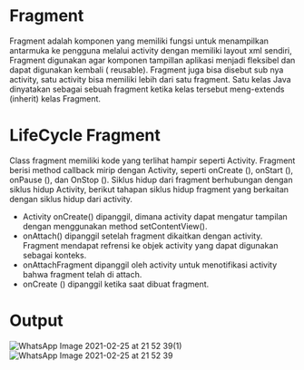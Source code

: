 # Fragment 
Fragment adalah komponen yang memiliki fungsi untuk menampilkan antarmuka ke pengguna melalui activity dengan memiliki layout xml sendiri, Fragment digunakan agar komponen tampillan aplikasi menjadi fleksibel dan dapat digunakan kembali ( reusable). Fragment juga bisa disebut sub nya activity, satu activity bisa memiliki lebih dari satu fragment. Satu kelas Java dinyatakan sebagai sebuah fragment ketika kelas tersebut meng-extends (inherit) kelas Fragment.
# LifeCycle Fragment
Class fragment memiliki kode yang terlihat hampir seperti Activity. Fragment berisi method callback mirip dengan Activity, seperti onCreate (), onStart (), onPause (), dan OnStop (). Siklus hidup dari fragment berhubungan dengan siklus hidup Activity, berikut tahapan siklus hidup fragment yang berkaitan dengan siklus hidup dari activity.
- Activity onCreate() dipanggil, dimana activity dapat mengatur tampilan dengan menggunakan method setContentView().
- onAttach() dipanggil setelah fragment dikaitkan dengan activity. Fragment mendapat refrensi ke objek activity yang dapat digunakan sebagai konteks.
- onAttachFragment dipanggil oleh activity untuk menotifikasi activity bahwa fragment telah di attach.
- onCreate () dipanggil ketika saat dibuat fragment.
# Output
![WhatsApp Image 2021-02-25 at 21 52 39(1)](https://user-images.githubusercontent.com/63888291/109171993-e3869a00-77b4-11eb-91f7-be8980f88b7b.jpeg)
![WhatsApp Image 2021-02-25 at 21 52 39](https://user-images.githubusercontent.com/63888291/109172012-e6818a80-77b4-11eb-9995-2f9df06c1347.jpeg)
